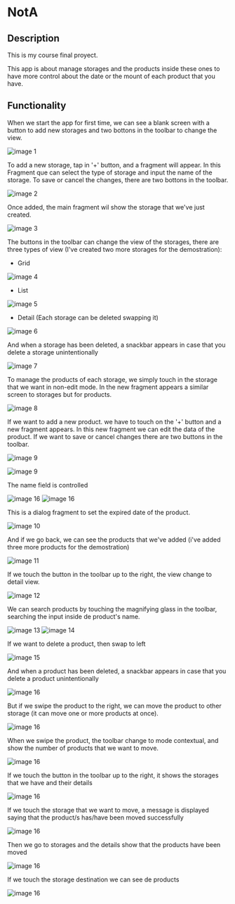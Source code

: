 # NotA
## Description
This is my course final proyect.

This app is about manage storages and the products inside these ones to have more control about the date or the mount of each product that you have.

## Functionality

When we start the app for first time, we can see a blank screen with a button to add new storages and two bottons in the toolbar to change the view.

![image 1](https://github.com/s71x/NotA/blob/main/images/1.png)

To add a new storage, tap in '+' button, and a fragment will appear.
In this  Fragment que can select the type of storage and input the name of the storage.
To save or cancel the changes, there are two bottons in the toolbar.

![image 2](https://github.com/s71x/NotA/blob/main/images/2.png)

Once added, the main fragment wil show the storage that we've just created.

![image 3](https://github.com/s71x/NotA/blob/main/images/3.png)

The buttons in the toolbar can change the view of the storages, there are three types of view (I've created two more storages for the demostration):

- Grid

![image 4](https://github.com/s71x/NotA/blob/main/images/4.png)

- List

![image 5](https://github.com/s71x/NotA/blob/main/images/5.png)

- Detail (Each storage can be deleted swapping it)

![image 6](https://github.com/s71x/NotA/blob/main/images/6.png)

And when a storage has been deleted, a snackbar appears in case that you delete a storage unintentionally

![image 7](https://github.com/s71x/NotA/blob/main/images/7.png)

To manage the products of each storage, we simply touch in the storage that we want in non-edit mode.
In the new fragment appears a similar screen to storages but for products.

![image 8](https://github.com/s71x/NotA/blob/main/images/8.png)

If we want to add a new product. we have to touch on the '+' button and a new fragment appears.
In this new fragment we can edit the data of the product. If we want to save or cancel changes there are two buttons in the toolbar.

![image 9](https://github.com/s71x/NotA/blob/main/images/8.png)

![image 9](https://github.com/s71x/NotA/blob/main/images/9.png)

The name field is controlled

![image 16](https://github.com/s71x/NotA/blob/main/images/23.png)
![image 16](https://github.com/s71x/NotA/blob/main/images/24.png)

This is a dialog fragment to set the expired date of the product.

![image 10](https://github.com/s71x/NotA/blob/main/images/10.png)


And if we go back, we can see the products that we've added (i've added three more products for the demostration)

![image 11](https://github.com/s71x/NotA/blob/main/images/11.png)

If we touch the button in the toolbar up to the right, the view change to detail view.

![image 12](https://github.com/s71x/NotA/blob/main/images/12.png)

We can search products by touching the magnifying glass in the toolbar, searching the input inside de product's name.

![image 13](https://github.com/s71x/NotA/blob/main/images/13.png)
![image 14](https://github.com/s71x/NotA/blob/main/images/14.png)

If we want to delete a product, then swap to left 

![image 15](https://github.com/s71x/NotA/blob/main/images/15.png)

And when a product has been deleted, a snackbar appears in case that you delete a product unintentionally

![image 16](https://github.com/s71x/NotA/blob/main/images/16.png)

But if we swipe the product to the right, we can move the product to other storage (it can move one or more products at once).

![image 16](https://github.com/s71x/NotA/blob/main/images/17.png)

When we swipe the product, the toolbar change to mode contextual, and show the number of products that we want to move.

![image 16](https://github.com/s71x/NotA/blob/main/images/18.png)

If we touch the button in the toolbar up to the right, it shows the storages that we have and their details

![image 16](https://github.com/s71x/NotA/blob/main/images/19.png)

If we touch the storage that we want to move, a message  is displayed saying that the product/s has/have been moved successfully

![image 16](https://github.com/s71x/NotA/blob/main/images/20.png)

Then we go to storages and the details show that the products have been moved

![image 16](https://github.com/s71x/NotA/blob/main/images/21.png)

If we touch the storage destination we can see de products

![image 16](https://github.com/s71x/NotA/blob/main/images/22.png)
